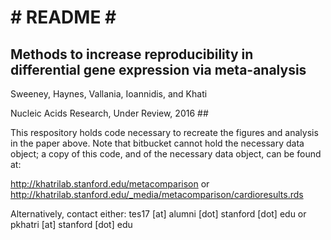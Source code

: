 # # README # #

## Methods to increase reproducibility in differential gene expression via meta-analysis

Sweeney, Haynes, Vallania, Ioannidis, and Khati

Nucleic Acids Research, Under Review, 2016 ##


This respository holds code necessary to recreate the figures and analysis in the paper above. Note that bitbucket cannot hold the necessary data object; a copy of this code, and of the necessary data object, can be found at: 

http://khatrilab.stanford.edu/metacomparison 
or
http://khatrilab.stanford.edu/_media/metacomparison/cardioresults.rds

Alternatively, contact either:
tes17 [at] alumni [dot] stanford [dot] edu
or 
pkhatri [at] stanford [dot] edu